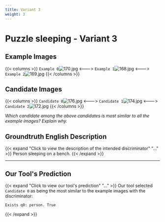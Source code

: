 ```yaml
---
title: Variant 3
weight: 3
---
```


# Puzzle sleeping - Variant 3

## Example Images
{{< columns >}}
`Example 0`![170.jpg](/natscene_data/images/170.jpg)
<--->
`Example 1`![168.jpg](/natscene_data/images/168.jpg)
<--->
`Example 2`![169.jpg](/natscene_data/images/169.jpg)
{{< /columns >}}

## Candidate Images
{{< columns >}}
`Candidate 0`![176.jpg](/natscene_data/images/176.jpg)
<--->
`Candidate 1`![174.jpg](/natscene_data/images/174.jpg)
<--->
`Candidate 2`![172.jpg](/natscene_data/images/172.jpg)
{{< /columns >}}

*Which candidate among the above candidates is most similar to all the example images? Explain why.*

## Groundtruth English Description

{{< expand "Click to view the description of the intended discriminator" "..." >}}
Person sleeping on a bench.
{{< /expand >}}

---



## Our Tool's Prediction

{{< expand "Click to view our tool's prediction" "..." >}}
Our tool selected `Candidate 0` as being the most similar to the example images with the discriminator:
```plaintext
Exists q0: person. True
```
{{< /expand >}}
